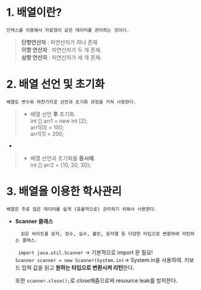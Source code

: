 # 1. 배열이란?

	인덱스를 이용해서 자료형이 같은 데이터를 관리하는 것이다.

>**단항연산자** : 피연산자가 하나 존재    
**이항 연산자** : 피연산자가 두 개 존재.    
**삼항 연산자** : 피연산자가 세 개 존재.   
   

# 2. 배열 선언 및 초기화

	배열도 변수와 마찬가지로 선언과 초기화 과정을 거쳐 사용한다.
	
>* 배열 선언 **후** 초기화.   
     int [] arr1 = new int [2];    
     arr1[0] = 100;    
>   arr1[1] = 200;    

 -
    
>  * 배열 선언과 초기화를 **동시에**.   
>    int [] arr2 = {10, 20, 30};


# 3. 배열을 이용한 학사관리 

	배열은 주로 많은 데이터를 쉽게 (효율적으로) 관리하기 위해서 사용한다.	

* **Scanner 클래스**         
 
		읽은 바이트를 문자, 정수, 실수, 불린, 문자열 등 다양한 타입으로 변환하여 리턴하는 클래스.     
			
	` import java.util.Scanner` -> 기본적으로 import 문 필요!       
	 `Scanner scanner = new Scanner(System.in)`-> System.in을 사용하여. 키보드 입력 값을 읽고 **원하는 타입으로 변환시켜 리턴**한다.    
		 
	 또한 `scanner.close();`로 close해줌으로써 resource leak를 방지한다.
